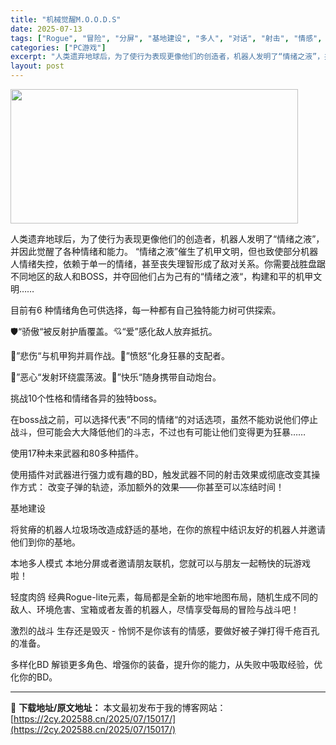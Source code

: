 ```yaml
---
title: "机械觉醒M.O.O.D.S"
date: 2025-07-13
tags: ["Rogue", "冒险", "分屏", "基地建设", "多人", "对话", "射击", "情感", "战斗", "探索"]
categories: ["PC游戏"]
excerpt: "人类遗弃地球后，为了使行为表现更像他们的创造者，机器人发明了“情绪之液”，并因此觉醒了各种情绪和能力。 “情绪之液”催生了机甲文明，但也致使部分机器人情绪失控，依赖于单一的情绪，甚至丧失理智形成了敌对关系。你需要战胜盘踞不同地区的敌人和BOSS，并夺回他们占为己有的“情绪之液“，构建和平的机甲文明…&hellip;"
layout: post
---
```


<img class="aligncenter size-full wp-image-14998" src="https://2cy.202588.cn/wp-content/uploads/2025/07/2025071308253410.webp" alt="" width="460" height="215" />

人类遗弃地球后，为了使行为表现更像他们的创造者，机器人发明了“情绪之液”，并因此觉醒了各种情绪和能力。 “情绪之液”催生了机甲文明，但也致使部分机器人情绪失控，依赖于单一的情绪，甚至丧失理智形成了敌对关系。你需要战胜盘踞不同地区的敌人和BOSS，并夺回他们占为己有的“情绪之液“，构建和平的机甲文明……

目前有6 种情绪角色可供选择，每一种都有自己独特能力树可供探索。

🛡️“骄傲“被反射护盾覆盖。💘“爱”感化敌人放弃抵抗。

🐶”悲伤“与机甲狗并肩作战。👿”愤怒“化身狂暴的支配者。

🤢”恶心“发射环绕震荡波。🚀”快乐“随身携带自动炮台。

挑战10个性格和情绪各异的独特boss。

在boss战之前，可以选择代表”不同的情绪“的对话选项，虽然不能劝说他们停止战斗，但可能会大大降低他们的斗志，不过也有可能让他们变得更为狂暴……

使用17种未来武器和80多种插件。

使用插件对武器进行强力或有趣的BD，触发武器不同的射击效果或彻底改变其操作方式： 改变子弹的轨迹，添加额外的效果——你甚至可以冻结时间！

基地建设

将贫瘠的机器人垃圾场改造成舒适的基地，在你的旅程中结识友好的机器人并邀请他们到你的基地。

本地多人模式
本地分屏或者邀请朋友联机，您就可以与朋友一起畅快的玩游戏啦！

轻度肉鸽
经典Rogue-lite元素，每局都是全新的地牢地图布局，随机生成不同的敌人、环境危害、宝箱或者友善的机器人，尽情享受每局的冒险与战斗吧！

激烈的战斗
生存还是毁灭 - 怜悯不是你该有的情感，要做好被子弹打得千疮百孔的准备。

多样化BD
解锁更多角色、增强你的装备，提升你的能力，从失败中吸取经验，优化你的BD。

---
📖 **下载地址/原文地址：** 本文最初发布于我的博客网站：[https://2cy.202588.cn/2025/07/15017/](https://2cy.202588.cn/2025/07/15017/)
